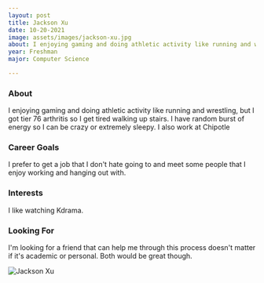 ```yaml
---
layout: post
title: Jackson Xu 
date: 10-20-2021
image: assets/images/jackson-xu.jpg
about: I enjoying gaming and doing athletic activity like running and wrestling, but I got tier 76 arthritis so I get tired walking up stairs. I have random burst of energy so I can be crazy or extremely sleepy. I also work at Chipotle
year: Freshman
major: Computer Science

---
```


### About

I enjoying gaming and doing athletic activity like running and wrestling, but I got tier 76 arthritis so I get tired walking up stairs. I have random burst of energy so I can be crazy or extremely sleepy. I also work at Chipotle

### Career Goals

I prefer to get a job that I don't hate going to and meet some people that I enjoy working and hanging out with. 

### Interests

I like watching Kdrama. 

### Looking For

I'm looking for a friend that can help me through this process doesn't matter if it's academic or personal. Both would be great though. 

<div class="text-center my-5">
    <img src="{ "assets/images/jackson-xu.jpg" | absolute_url }" alt="Jackson Xu" class="rounded post-img" />
</div>
